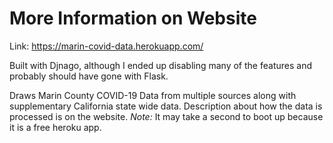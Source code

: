 # More Information on Website

Link: https://marin-covid-data.herokuapp.com/

Built with Djnago, although I ended up disabling many of the features and probably should have gone with Flask.

Draws Marin County COVID-19 Data from multiple sources along with supplementary California state wide data. Description about how the data is processed is on the website. *Note:* It may take a second to boot up because it is a free heroku app. 
